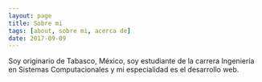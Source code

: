 ```yaml
---
layout: page
title: Sobre mi
tags: [about, sobre mi, acerca de]
date: 2017-09-09
---
```

    
Soy originario de Tabasco, México, soy estudiante de la carrera Ingeniería en Sistemas Computacionales y mi especialidad es el desarrollo web.
